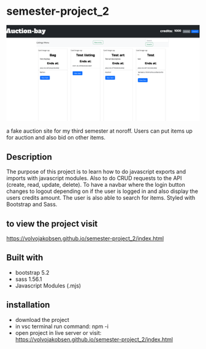 # semester-project_2

![image](https://github.com/volvojakobsen/portfolio/blob/main/images/semester-p-2.png)

a fake auction site for my third semester at noroff. Users can put items up for auction and also bid on other items.

## Description

The purpose of this project is to learn how to do javascript exports and imports with javascript modules.
Also to do CRUD requests to the API (create, read, update, delete).
To have a navbar where the login button changes to logout depending on if the user is logged in and also display the users credits amount.
The user is also able to search for items.
Styled with Bootstrap and Sass.

## to view the project visit

https://volvojakobsen.github.io/semester-project_2/index.html

## Built with

- bootstrap 5.2
- sass 1.56.1
- Javascript Modules (.mjs)

## installation

- download the project
- in vsc terminal run command: npm -i
- open project in live server or visit: https://volvojakobsen.github.io/semester-project_2/index.html
